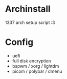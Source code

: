 # Archinstall
1337 arch setup script :3
# Config
- uefi
- full disk encryption
- bspwm / xorg / lightdm
- picom / polybar / dmenu
